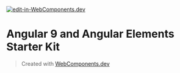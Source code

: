[![edit-in-WebComponents.dev](https://webcomponents.dev/assets/ext/edit_in_wcd.svg)](https://webcomponents.dev/edit/PXMGKH7FonXbFANXgguC)
# Angular 9 and Angular Elements Starter Kit

> Created with [WebComponents.dev](https://webcomponents.dev)
